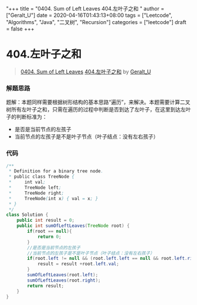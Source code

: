 "+++
title = "0404. Sum of Left Leaves 404.左叶子之和 "
author = ["Geralt_U"]
date = 2020-04-16T01:43:13+08:00
tags = ["Leetcode", "Algorithms", "Java", "二叉树", "Recursion"]
categories = ["leetcode"]
draft = false
+++

# 404.左叶子之和

> [0404. Sum of Left Leaves](https://leetcode-cn.com/problems/sum-of-left-leaves/)
> [404.左叶子之和](https://leetcode-cn.com/problems/sum-of-left-leaves/solution/404zuo-xie-zi-zhi-he-by-ming-zhi-shan-you-m9rfkvkd/) by [Geralt_U](https://leetcode-cn.com/u/geralt_u/)

### 解题思路
题解：本题同样需要根据树形结构的基本思路“遍历”，来解决。本题需要计算二叉树所有左叶子之和，只需在遍历的过程中判断是否到达了左叶子，在这里到达左叶子的判断标准为：

- 是否是当前节点的左孩子
- 当前节点的左孩子是不是叶子节点（叶子结点：没有左右孩子）

### 代码

```java
/**
 * Definition for a binary tree node.
 * public class TreeNode {
 *     int val;
 *     TreeNode left;
 *     TreeNode right;
 *     TreeNode(int x) { val = x; }
 * }
 */
class Solution {
    public int result = 0;
    public int sumOfLeftLeaves(TreeNode root) {
        if(root == null){
            return 0;
        }
        //是否是当前节点的左孩子
        //当前节点的左孩子是不是叶子节点（叶子结点：没有左右孩子）
        if(root.left != null && (root.left.left == null && root.left.right == null)){
            result = result +root.left.val;
        }
        sumOfLeftLeaves(root.left);
        sumOfLeftLeaves(root.right);
        return result;
    }
}
```